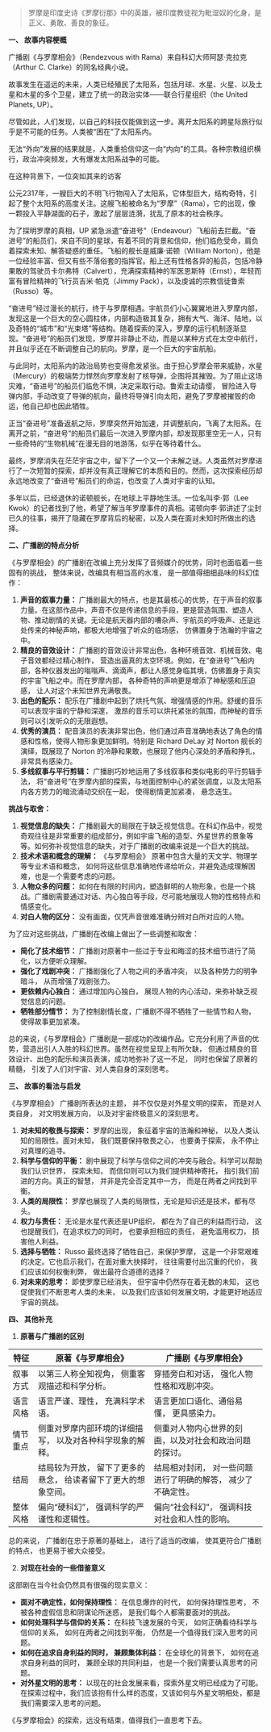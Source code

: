> 罗摩是印度史诗《罗摩衍那》中的英雄，被印度教徒视为毗湿奴的化身，是正义、勇敢、善良的象征。

**一、 故事内容梗概**

广播剧《与罗摩相会》（Rendezvous with Rama）来自科幻大师阿瑟·克拉克（Arthur C. Clarke）的同名经典小说。

故事发生在遥远的未来，人类已经殖民了太阳系，包括月球、水星、火星、以及土星和木星的多个卫星，建立了统一的政治实体——联合行星组织（the United Planets, UP）。

尽管如此，人们发现，以自己的科技仅能做到这一步。离开太阳系的跨星际旅行似乎是不可能的任务。人类被“困在”了太阳系内。

无法“外向”发展的结果就是，人类重拾信仰这一向“内向”的工具。各种宗教组织横行，政治冲突频发，大有爆发太阳系战争的可能。

在这种背景下，一位突如其来的访客

公元2317年，一艘巨大的不明飞行物闯入了太阳系，它体型巨大，结构奇特，引起了整个太阳系的高度关注。这艘飞船被命名为“罗摩”（Rama），它的出现，像一颗投入平静湖面的石子，激起了层层涟漪，扰乱了原本的社会秩序。

为了探明罗摩的真相，UP 紧急派遣“奋进号”（Endeavour）飞船前去拦截。“奋进号”的船员们，来自不同的星球，有着不同的背景和信仰，他们临危受命，肩负着探索未知、解答疑惑的重任。飞船的舰长是威廉·诺顿（William Norton），他是一位经验丰富、但又有些不落俗套的指挥官。船上还有性格各异的船员，包括冷静果敢的驾驶员卡尔弗特（Calvert），充满探索精神的军医恩斯特（Ernst），年轻而富有冒险精神的飞行员吉米·帕克（Jimmy Pack），以及虔诚的宗教信徒鲁索（Russo）等。

“奋进号”经过漫长的航行，终于与罗摩相遇。宇航员们小心翼翼地进入罗摩内部，发现这是一个巨大的空心圆柱体，内部构造极其复杂，拥有大气、海洋、陆地，以及奇特的“城市”和“光束塔”等结构。随着探索的深入，罗摩的运行机制逐渐显现。“奋进号”的船员们发现，罗摩并非静止不动，而是以某种方式在太空中航行， 并且似乎还在不断调整自己的航向。罗摩，是一个巨大的宇宙航船。

与此同时，太阳系内的政治局势也变得愈发紧张。由于担心罗摩会带来威胁，水星（Mercury）的极端势力悍然向罗摩发射了核导弹，企图将其摧毁。为了阻止这场灾难，“奋进号”的船员们临危不惧，决定采取行动。鲁索主动请缨， 冒险进入导弹内部，手动改变了导弹的航向，最终将导弹引向太阳，避免了罗摩被摧毁的命运，他自己却也因此牺牲。

正当“奋进号”准备返航之际，罗摩突然开始加速，并调整航向，飞离了太阳系。在离开之前，“奋进号”的船员们最后一次进入罗摩内部，却发现那里空无一人，只有一些奇特的“生物机械”在漫无目的地游荡，似乎在等待着什么。

最终，罗摩消失在茫茫宇宙之中，留下了一个又一个未解之谜。人类虽然对罗摩进行了一次短暂的探索，却并没有真正理解它的本质和目的。然而，这次探索经历却永远地改变了“奋进号”船员们的命运，也改变了人类对宇宙的认知。

多年以后，已经退休的诺顿舰长，在地球上平静地生活。一位名叫李·郭（Lee Kwok）的记者找到了他，希望了解当年罗摩事件的真相。诺顿向李·郭讲述了尘封已久的往事，揭开了隐藏在罗摩背后的秘密，以及人类在面对未知时所做出的选择。

**二、广播剧的特点分析**

《与罗摩相会》的广播剧在改编上充分发挥了音频媒介的优势，同时也面临着一些固有的挑战， 整体来说，改编具有相当高的水准， 是一部值得细细品味的科幻佳作：

1.  **声音的叙事力量：** 广播剧最大的特点，也是其最核心的优势，在于声音的叙事力量。在这部作品中，声音不仅是传递信息的手段，更是营造氛围、塑造人物、推动剧情的关键。无论是航天器内部的嘈杂声、宇航员的呼吸声、还是远处传来的神秘声响，都极大地增强了听众的临场感， 仿佛置身于浩瀚的宇宙之中。
2.  **精良的音效设计：** 广播剧的音效设计非常出色，各种环境音效、机械音效、电子音效都经过精心制作， 营造出逼真的太空环境。例如，在“奋进号”飞船内部，各种仪器发出的嗡嗡声、滴滴声，都让人感觉身临其境，仿佛置身于真实的宇宙飞船之中。而在罗摩内部， 各种奇特的声响更是增添了神秘感和压迫感， 让人对这个未知世界充满敬畏。
3.  **出色的配乐：** 配乐在广播剧中起到了烘托气氛、增强情感的作用。舒缓的音乐可以表现宇宙的宁静和深邃， 激昂的音乐可以烘托紧张的氛围，而神秘的音乐则可以引发听众的无限遐想。
4.  **优秀的演员：** 配音演员的表演非常出色，他们通过声音准确地表达了角色的情感和性格，使得人物形象更加鲜明。特别是 Richard DeLay 对 Norton 舰长的演绎，既展现了 Norton 的冷静和果敢，也展现了他内心深处的矛盾和挣扎， 非常具有感染力。
5.  **多线叙事与平行剪辑：** 广播剧巧妙地运用了多线叙事和类似电影的平行剪辑手法， 将“奋进号”在罗摩内部的探索，与地面控制中心的紧张调度，以及太阳系内各方势力的暗流涌动交织在一起， 使得剧情更加紧凑， 悬念迭生。

**挑战与取舍：**

1.  **视觉信息的缺失：** 广播剧最大的局限在于缺乏视觉信息。在科幻作品中，视觉奇观往往是非常重要的组成部分，例如宇宙飞船的造型、外星世界的景象等等。如何弥补视觉信息的缺失，对于广播剧的改编来说是一个巨大的挑战。
2.  **技术术语和概念的理解：** 《与罗摩相会》 原著中包含大量的天文学、物理学等专业术语和概念， 如何将这些信息准确地传递给听众，并避免造成理解困难，也是一个需要考虑的问题。
3.  **人物众多的问题：** 如何在有限的时间内，塑造鲜明的人物形象，也是一个挑战。广播剧需要通过对话、内心独白等手段，尽可能地展现人物的性格特点和情感变化。
4.  **对白人物的区分：** 没有画面，仅凭声音很难准确分辨对白所对应的人物。

为了应对这些挑战，广播剧在改编上做出了一些调整和取舍：

*  **简化了技术细节：** 广播剧对原著中一些过于专业和晦涩的技术细节进行了简化，以方便听众理解。
*  **强化了戏剧冲突：** 广播剧强化了人物之间的矛盾冲突， 以及各种势力的明争暗斗， 从而增强了戏剧张力。
*  **更依赖内心独白：** 通过增加内心独白， 展现人物的内心活动，来弥补缺乏视觉信息的问题。
*  **牺牲部分情节：** 为了控制剧情长度，广播剧不得不牺牲了一些情节和人物， 使得故事更加紧凑。

总的来说，《与罗摩相会》广播剧是一部成功的改编作品。它充分利用了声音的优势，营造出引人入胜的科幻世界。虽然在视觉呈现上有所欠缺， 但通过精良的音效设计、出色的配乐和演员表演，成功地弥补了这一不足， 同时也保留了原著的精髓， 引发了人们对宇宙、对人类自身的深刻思考。

**三、 故事的看法与启发**

《与罗摩相会》 广播剧所表达的主题， 并不仅仅是对外星文明的探索， 而是对人类自身， 对文明发展方向， 以及对宇宙终极意义的深刻思考。

1.  **对未知的敬畏与探索：**  罗摩的出现， 象征着宇宙的浩瀚和神秘， 以及人类认知的局限性。面对未知， 我们既要保持敬畏之心， 也要勇于探索， 永不停止对真理的追寻。
2.  **科学与信仰的平衡：**  剧中展现了科学与信仰之间的冲突与融合。科学可以帮助我们认识世界， 探索未知， 而信仰则可以为我们提供精神寄托， 指引我们前进的方向。真正的智慧， 并非是完全否定其中一方， 而是在两者之间找到平衡。
3.  **人类的局限性：**   罗摩也展现了人类的局限性，无论是知识还是技术，都有尽头。
4.  **权力与责任：**   无论是水星代表还是UP组织， 都在为了自己的利益而行动， 这也提醒我们，在追求权力的同时， 也要承担相应的责任， 避免滥用权力， 损害他人利益。
5.  **选择与牺牲：**   Russo 最终选择了牺牲自己，来保护罗摩， 这是一个非常艰难的决定。它也启示我们，在面对重大抉择时， 往往需要付出沉重的代价， 我们应该如何权衡利弊， 做出最符合道德的选择？
6.  **对未来的思考：**  即使罗摩已经消失， 但宇宙中仍然存在着无数的未知， 这也促使我们不断思考人类的未来， 以及我们应该如何发展文明，才能更好地适应宇宙的挑战。

**四、 其他补充**

1.  **原著与广播剧的区别**

| 特征     | 原著《与罗摩相会》                                                                  | 广播剧《与罗摩相会》                                                                               |
| -------- | ----------------------------------------------------------------------------------- | ---------------------------------------------------------------------------------------------------- |
| 叙事方式 | 以第三人称全知视角， 侧重客观描述和科学分析。                                                               | 穿插旁白和对话， 强化人物性格和戏剧冲突。                                                                      |
| 语言风格 | 语言严谨、理性， 充满科学术语。                                                                  | 语言更加口语化、通俗易懂， 更具感染力。                                                                       |
| 情节重点 | 侧重对罗摩内部环境的详细描写， 以及对各种科学现象的解释。                                                      | 侧重对人物内心世界的刻画，以及对社会和政治问题的探讨。                                                              |
| 结局     | 结局较为开放， 留下了更多的悬念， 给读者留下了更大的想象空间。                                                               | 结局相对封闭， 对一些问题进行了明确的解答， 减少了不确定性。                                                                |
| 整体风格 | 偏向“硬科幻”， 强调科学的严谨性和逻辑性。                                                                | 偏向“社会科幻”， 强调科技对社会和人性的影响。                                                                 |

总的来说， 广播剧在忠于原著的基础上， 进行了适当的改编， 使其更符合广播剧的特点， 也更易于被大众接受。

2. **对现在社会的一些借鉴意义**
  
这部剧在当今社会仍然具有很强的现实意义：

*  **面对不确定性，如何保持理性：** 在信息爆炸的时代， 如何保持理性思考， 不被各种虚假信息和阴谋论所迷惑， 是我们每个人都需要面对的挑战。
*  **如何处理科学与信仰的关系：** 在科技飞速发展的今天， 如何正确看待科学与信仰的关系， 如何在两者之间找到平衡， 仍然是一个值得我们深入思考的问题。
*  **如何在追求自身利益的同时， 兼顾集体利益：** 在全球化的背景下， 如何在追求自身利益的同时， 兼顾全球的共同利益， 也是一个我们需要认真思考的问题。
*  **对外星文明的思考：** 以现在的社会发展来看，探索外星文明已经成为了可能。在探索过程中，我们应该抱有什么样的态度，又该如何与外星文明相处，都是我们需要深入思考的问题。

《与罗摩相会》的探索，远没有结束，值得我们一直思考下去。

